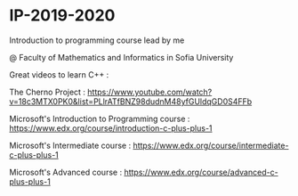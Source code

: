 # IP-2019-2020

Introduction to programming course lead by me

@ Faculty of Mathematics and Informatics in Sofia University

Great videos to learn C++ :


The Cherno Project : https://www.youtube.com/watch?v=18c3MTX0PK0&list=PLlrATfBNZ98dudnM48yfGUldqGD0S4FFb

Microsoft's Introduction to Programming course : https://www.edx.org/course/introduction-c-plus-plus-1

Microsoft's Intermediate course : https://www.edx.org/course/intermediate-c-plus-plus-1

Microsoft's Advanced course : https://www.edx.org/course/advanced-c-plus-plus-1

